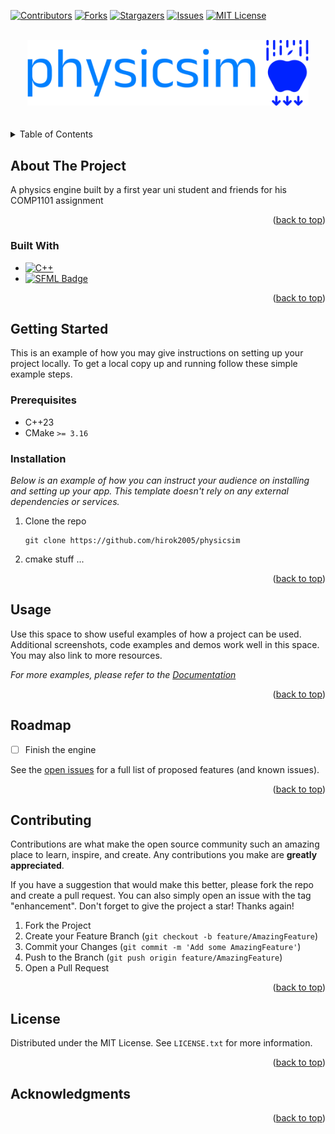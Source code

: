 <!-- Improved compatibility of back to top link: See: https://github.com/hirok2005/physicsim/pull/73 -->
<a name="readme-top"></a>
<!--
*** Thanks for checking out the Best-README-Template. If you have a suggestion
*** that would make this better, please fork the repo and create a pull request
*** or simply open an issue with the tag "enhancement".
*** Don't forget to give the project a star!
*** Thanks again! Now go create something AMAZING! :D
-->



<!-- PROJECT SHIELDS -->
<!--
*** I'm using markdown "reference style" links for readability.
*** Reference links are enclosed in brackets [ ] instead of parentheses ( ).
*** See the bottom of this document for the declaration of the reference variables
*** for contributors-url, forks-url, etc. This is an optional, concise syntax you may use.
*** https://www.markdownguide.org/basic-syntax/#reference-style-links
-->
[![Contributors][contributors-shield]][contributors-url]
[![Forks][forks-shield]][forks-url]
[![Stargazers][stars-shield]][stars-url]
[![Issues][issues-shield]][issues-url]
[![MIT License][license-shield]][license-url]



<!-- PROJECT LOGO -->
<br />
<div align="center">
  <a href="https://github.com/hirok2005/physicsim">
    <img src="imgs/logo.png" alt="Logo" width=450>
  </a>
  <br>
  <br>
  <br>
</div>



<!-- TABLE OF CONTENTS -->
<details>
  <summary>Table of Contents</summary>
  <ol>
    <li>
      <a href="#about-the-project">About The Project</a>
      <ul>
        <li><a href="#built-with">Built With</a></li>
      </ul>
    </li>
    <li>
      <a href="#getting-started">Getting Started</a>
      <ul>
        <li><a href="#prerequisites">Prerequisites</a></li>
        <li><a href="#installation">Installation</a></li>
      </ul>
    </li>
    <li><a href="#usage">Usage</a></li>
    <li><a href="#roadmap">Roadmap</a></li>
    <li><a href="#contributing">Contributing</a></li>
    <li><a href="#license">License</a></li>
    <li><a href="#contact">Contact</a></li>
    <li><a href="#acknowledgments">Acknowledgments</a></li>
  </ol>
</details>



<!-- ABOUT THE PROJECT -->
## About The Project

A physics engine built by a first year uni student and friends for his COMP1101 assignment


<p align="right">(<a href="#readme-top">back to top</a>)</p>



### Built With

* [![C++][C++]][C++-url]
* [![SFML Badge][SFML]][SFML-url]

<p align="right">(<a href="#readme-top">back to top</a>)</p>



<!-- GETTING STARTED -->
## Getting Started

This is an example of how you may give instructions on setting up your project locally.
To get a local copy up and running follow these simple example steps.

### Prerequisites

- C++23
- CMake ```>= 3.16```

### Installation

_Below is an example of how you can instruct your audience on installing and setting up your app. This template doesn't rely on any external dependencies or services._

1. Clone the repo
   ```
   git clone https://github.com/hirok2005/physicsim
   ```
2. cmake stuff ...

<p align="right">(<a href="#readme-top">back to top</a>)</p>



<!-- USAGE EXAMPLES -->
## Usage

Use this space to show useful examples of how a project can be used. Additional screenshots, code examples and demos work well in this space. You may also link to more resources.

_For more examples, please refer to the [Documentation](https://example.com)_

<p align="right">(<a href="#readme-top">back to top</a>)</p>



<!-- ROADMAP -->
## Roadmap

- [ ] Finish the engine

See the [open issues](https://github.com/hirok2005/physicsim/issues) for a full list of proposed features (and known issues).

<p align="right">(<a href="#readme-top">back to top</a>)</p>



<!-- CONTRIBUTING -->
## Contributing

Contributions are what make the open source community such an amazing place to learn, inspire, and create. Any contributions you make are **greatly appreciated**.

If you have a suggestion that would make this better, please fork the repo and create a pull request. You can also simply open an issue with the tag "enhancement".
Don't forget to give the project a star! Thanks again!

1. Fork the Project
2. Create your Feature Branch (`git checkout -b feature/AmazingFeature`)
3. Commit your Changes (`git commit -m 'Add some AmazingFeature'`)
4. Push to the Branch (`git push origin feature/AmazingFeature`)
5. Open a Pull Request

<p align="right">(<a href="#readme-top">back to top</a>)</p>



<!-- LICENSE -->
## License

Distributed under the MIT License. See `LICENSE.txt` for more information.

<p align="right">(<a href="#readme-top">back to top</a>)</p>



<!-- ACKNOWLEDGMENTS -->
## Acknowledgments

<p align="right">(<a href="#readme-top">back to top</a>)</p>



<!-- MARKDOWN LINKS & IMAGES -->
<!-- https://www.markdownguide.org/basic-syntax/#reference-style-links -->
[contributors-shield]: https://img.shields.io/github/contributors/hirok2005/physicsim.svg?style=for-the-badge
[contributors-url]: https://github.com/hirok2005/physicsim/graphs/contributors
[forks-shield]: https://img.shields.io/github/forks/irok2005/physicsim.svg?style=for-the-badge
[forks-url]: https://github.com/hirok2005/physicsim/network/members
[stars-shield]: https://img.shields.io/github/stars/hirok2005/physicsim.svg?style=for-the-badge
[stars-url]: https://github.com/hirok2005/physicsim/stargazers
[issues-shield]: https://img.shields.io/github/issues/hirok2005/physicsim.svg?style=for-the-badge
[issues-url]: https://github.com/hirok2005/physicsim/issues
[license-shield]: https://img.shields.io/github/license/hirok2005/physicsim.svg?style=for-the-badge
[license-url]: https://github.com/hirok2005/physicsim/blob/master/LICENSE.txt
[product-screenshot]: images/screenshot.png
[C++]: https://img.shields.io/badge/-C++-blue?logo=cplusplus
[C++-url]: https://cplusplus.com//
[SFML]: https://img.shields.io/badge/SFML-8CC445?logo=sfml&logoColor=fff&style=for-the-badge
[SFML-url]: https://www.sfml-dev.org/